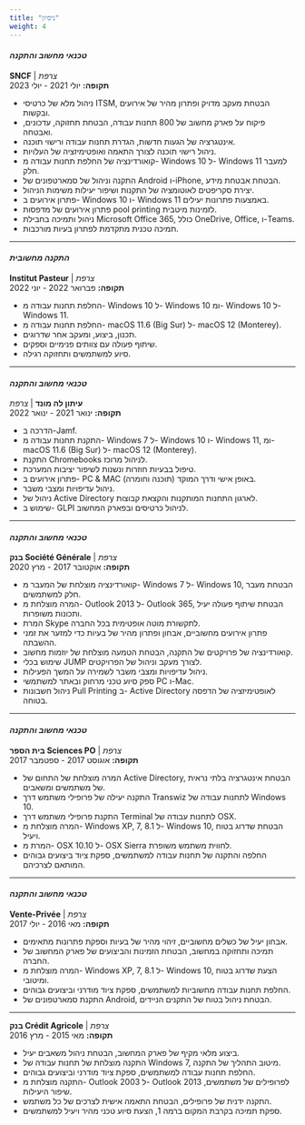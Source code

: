 ```yaml
---
title: "ניסיון"
weight: 4
---
```


#### *טכנאי מחשוב והתקנה*
**SNCF** | _צרפת_  
**תקופה:** יולי 2021 - יולי 2023
- ניהול מלא של כרטיסי ITSM, הבטחת מעקב מדויק ופתרון מהיר של אירועים ובקשות.
- פיקוח על פארק מחשוב של 800 תחנות עבודה, הבטחת תחזוקה, עדכונים, ואבטחה.
- אינטגרציה של הגעות חדשות, הגדרת תחנות עבודה ורישוי תוכנה.
- ניהול רישוי תוכנה לצורך התאמה ואופטימיזציה של העלויות.
- קואורדינציה של החלפת תחנות עבודה מ- Windows 10 ל- Windows 11 למעבר חלק.
- התקנה וניהול של סמארטפונים של Android ו-iPhone, הבטחת אבטחת מידע.
- יצירת סקריפטים לאוטומציה של התקנות ושיפור יעילות משימות הניהול.
- פתרון אירועים ב- Windows 10 ו- Windows 11 באמצעות פתרונות יעילים.
- פתרון אירועים של מדפסות pool printing לזמינות מיטבית.
- ניהול ותמיכה בחבילת Microsoft Office 365, כולל OneDrive, Office, ו-Teams.
- תמיכה טכנית מתקדמת לפתרון בעיות מורכבות.

---

#### *התקנה מחשובית*
**Institut Pasteur** | _צרפת_  
**תקופה:** פברואר 2022 - יוני 2022
- החלפת תחנות עבודה מ- Windows 10 ל- Windows 10 ומ- Windows 10 ל- Windows 11.
- החלפת תחנות עבודה מ- macOS 11.6 (Big Sur) ל- macOS 12 (Monterey).
- תכנון, ביצוע, ומעקב אחר שדרוגים.
- שיתוף פעולה עם צוותים פנימיים וספקים.
- סיוע למשתמשים ותחזוקה רגילה.

---

#### *טכנאי מחשוב והתקנה*
**עיתון לה מונד** | _צרפת_  
**תקופה:** ינואר 2021 - ינואר 2022
- הדרכה ב-Jamf.
- התקנת תחנות עבודה מ- Windows 7 ל- Windows 10 ו- Windows 11, ומ- macOS 11.6 (Big Sur) ל- macOS 12 (Monterey).
- התקנת Chromebooks לניהול מרוכז.
- טיפול בבעיות חוזרות ונשנות לשיפור יציבות המערכת.
- פתרון אירועים ב- PC & MAC (תוכנה וחומרה) באופן אישי ודרך המוקד.
- ניהול עדיפויות ומצבי משבר.
- ניהול של Active Directory לארגון התחנות המותקנות והקצאת קבוצות.
- שימוש ב- GLPI לניהול כרטיסים ובפארק המחשוב.

---

#### *טכנאי מחשוב והתקנה*
**בנק Société Générale** | _צרפת_  
**תקופה:** אוקטובר 2017 - מרץ 2020

- קואורדינציה מוצלחת של המעבר מ- Windows 7 ל- Windows 10, הבטחת מעבר חלק למשתמשים.
- המרה מוצלחת מ- Outlook 2013 ל- Outlook 365, הבטחת שיתוף פעולה יעיל ותכונות משופרות.
- המרת Skype לתקשורת מוטה אופטימית בכל החברה.
- פתרון אירועים מחשוביים, אבחון ופתרון מהיר של בעיות כדי למזער את זמני ההשבתה.
- קואורדינציה של פרויקטים של התקנה, הבטחת הטמעה מוצלחת של יוזמות מחשוב.
- שימוש בכלי JUMP לצורך מעקב וניהול של הפרויקטים.
- ניהול עדיפויות ומצבי משבר לשמירה על המשך הפעילות.
- ספק סיוע טכני מרחוק ובאתר למשתמשי PC ו-Mac.
- ניהול חשבונות Pull Printing ב- Active Directory לאופטימיזציה של הדפסה בטוחה.

---

#### *טכנאי מחשוב והתקנה*
**בית הספר Sciences PO** | _צרפת_  
**תקופה:** אוגוסט 2017 - ספטמבר 2017

- המרה מוצלחת של התחום של Active Directory, הבטחת אינטגרציה בלתי נראית של משתמשים ומשאבים.
- התקנה יעילה של פרופילי משתמש דרך Transwiz לתחנות עבודה של Windows 10.
- התקנת פרופילי משתמש דרך Terminal לתחנות עבודה של OSX.
- המרה מוצלחת מ- Windows XP, 7, 8.1 ל- Windows 10, הבטחת שדרוג בטוח ויעיל.
- המרת מ- OSX 10.10 ל- OSX Sierra לחווית משתמש משופרת.
- החלפה והתקנה של תחנות עבודה למשתמשים, ספקת ציוד ביצועים גבוהים המותאם לצרכיהם.

---

#### *טכנאי מחשוב והתקנה*
**Vente-Privée** | _צרפת_  
**תקופה:** מאי 2016 - יולי 2017

- אבחון יעיל של כשלים מחשוביים, זיהוי מהיר של בעיות וספקת פתרונות מתאימים.
- תמיכה ותחזוקה במחשוב, הבטחת הזמינות והביצועים של פארק המחשוב של החברה.
- המרה מוצלחת מ- Windows XP, 7, 8.1 ל- Windows 10, הצעת שדרוג בטוח ומיטובי.
- החלפת תחנות עבודה מחשוביות למשתמשים, ספקת ציוד מודרני וביצועים גבוהים.
- התקנת סמארטפונים של Android, הבטחת ניהול בטוח של התקנים הניידים.

---

**בנק Crédit Agricole** | _צרפת_  
**תקופה:** מאי 2015 - מרץ 2016

- ביצוע מלאי מקיף של פארק המחשוב, הבטחת ניהול משאבים יעיל.
- התקנה מוצלחת של תחנות עבודה של Windows 7, מיטוב התהליך של התקנה.
- החלפת תחנות עבודה למשתמשים, ספקת ציוד מודרני וביצועים גבוהים.
- התקנה מוצלחת מ- Outlook 2003 ל- Outlook 2013 לפרופילים של משתמשים, שיפור היעילות.
- התקנה ידנית של פרופילים, הבטחת התאמה אישית לצרכים של כל משתמש.
- ספקת תמיכה בקרבת המקום ברמה 1, הצעת סיוע טכני מהיר ויעיל למשתמשים.
